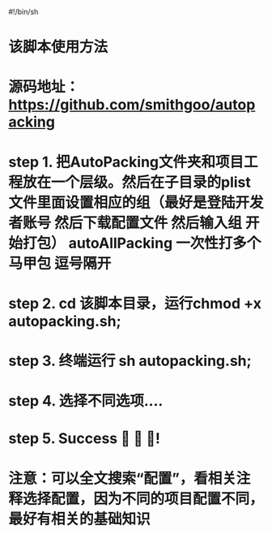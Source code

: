 #!/bin/sh
# 该脚本使用方法
# 源码地址：https://github.com/smithgoo/autopacking
# step 1. 把AutoPacking文件夹和项目工程放在一个层级。然后在子目录的plist 文件里面设置相应的组（最好是登陆开发者账号 然后下载配置文件 然后输入组 开始打包） autoAllPacking 一次性打多个马甲包 逗号隔开
# step 2. cd 该脚本目录，运行chmod +x autopacking.sh;
# step 3. 终端运行 sh autopacking.sh;
# step 4. 选择不同选项....
# step 5. Success  🎉 🎉 🎉!
# 注意：可以全文搜索“配置”，看相关注释选择配置，因为不同的项目配置不同，最好有相关的基础知识
